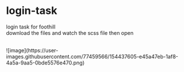 # login-task
login task for foothill
<br/>
download the files and watch the scss file then open

<br/>
![image](https://user-images.githubusercontent.com/77459566/154437605-e45a47eb-1af8-4a5a-9aa5-0bde5576e470.png)
